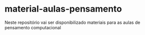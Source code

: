 # material-aulas-pensamento
Neste repositório vai ser disponibilizado materiais para as aulas de pensamento computacional
